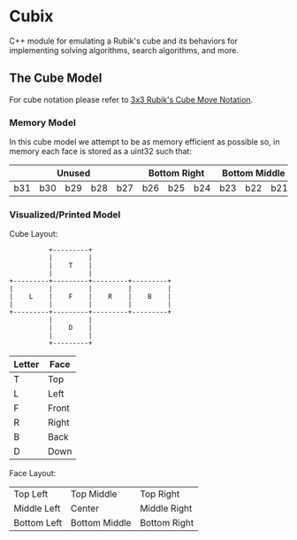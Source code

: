 # Cubix
C++ module for emulating a Rubik's cube and its behaviors for implementing solving algorithms, search algorithms, and more.

## The Cube Model

For cube notation please refer to [3x3 Rubik's Cube Move Notation](https://jperm.net/3x3/moves).

### Memory Model
In this cube model we attempt to be as memory efficient as possible so, in memory each face is stored as a uint32 such that:

<table>
    <thead>
    <tr>
        <th colspan="5">Unused</th>
        <th colspan="3">Bottom Right</th>
        <th colspan="3">Bottom Middle</th>
        <th colspan="3">Bottom Left</th>
        <th colspan="3">Middle Right</th>
        <th colspan="3">Center</th>
        <th colspan="3">Middle Left</th>
        <th colspan="3">Top Right</th>
        <th colspan="3">Top Middle</th>
        <th colspan="3">Top Left</th>
    </tr>
    </thead>
    <tbody>
    <tr>
        <td>b31</td>
        <td>b30</td>
        <td>b29</td>
        <td>b28</td>
        <td>b27</td>
        <td>b26</td>
        <td>b25</td>
        <td>b24</td>
        <td>b23</td>
        <td>b22</td>
        <td>b21</td>
        <td>b20</td>
        <td>b19</td>
        <td>b18</td>
        <td>b17</td>
        <td>b16</td>
        <td>b15</td>
        <td>b14</td>
        <td>b13</td>
        <td>b12</td>
        <td>b11</td>
        <td>b10</td>
        <td>b9</td>
        <td>b8</td>
        <td>b7</td>
        <td>b6</td>
        <td>b5</td>
        <td>b4</td>
        <td>b3</td>
        <td>b2</td>
        <td>b1</td>
        <td>b0</td>
    </tr>
    </tbody>
</table>


### Visualized/Printed Model

Cube Layout:
```text
          +---------+
          |         |
          |    T    |
          |         |
+---------+---------+---------+---------+
|         |         |         |         |
|    L    |    F    |    R    |    B    |
|         |         |         |         |
+---------+---------+---------+---------+
          |         |
          |    D    |
          |         |
          +---------+
```

| Letter | Face  |
| ------ | ----- |
| T      | Top   |
| L      | Left  |
| F      | Front |
| R      | Right |
| B      | Back  |
| D      | Down  |

Face Layout:
<table>
    <tbody>
    <tr>
        <td>Top Left</td>
        <td>Top Middle</td>
        <td>Top Right</td>
    </tr>
    <tr>
        <td>Middle Left</td>
        <td>Center</td>
        <td>Middle Right</td>
    </tr>
    <tr>
        <td>Bottom Left</td>
        <td>Bottom Middle</td>
        <td>Bottom Right</td>
    </tr>
    </tbody>
</table>


<!-- ### Moves Group

| Move | Composition |
| ---- | ----------- |
| I    |             |
| U    |             |
| D    |             |
| L    |             |
| R    |             |
| F    |             |
| B    |             |
| M    |             |
| E    |             |
| S    |             | -->
